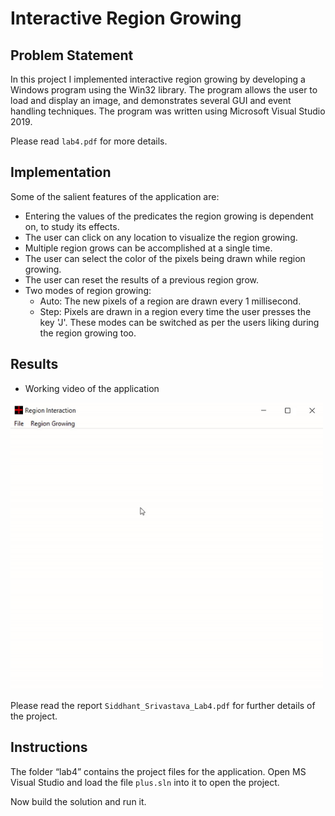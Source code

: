 # Interactive Region Growing

## Problem Statement
In this project I implemented interactive region growing by developing a Windows program using the Win32 library. The program allows the user to load and display an image, and demonstrates several GUI and event handling techniques. The program was written using Microsoft Visual Studio 2019.

Please read `lab4.pdf` for more details.

## Implementation
Some of the salient features of the application are:
- Entering the values of the predicates the region growing is dependent on, to study its effects.
- The user can click on any location to visualize the region growing.
- Multiple region grows can be accomplished at a single time.
- The user can select the color of the pixels being drawn while region growing.
- The user can reset the results of a previous region grow.
- Two modes of region growing:
    - Auto: The new pixels of a region are drawn every 1 millisecond.
    - Step: Pixels are drawn in a region every time the user presses the key 'J'. These modes can be switched as per the users liking during the region growing too.
    
## Results
- Working video of the application
<p float="left">
  <img src="https://github.com/srivas18/ECE6310-Introduction-to-Computer-Vision/blob/master/Lab4-Region%20Interaction/result.gif" width="500" />
</p>

Please read the report `Siddhant_Srivastava_Lab4.pdf` for further details of the project.

## Instructions
The folder “lab4” contains the project files for the application. Open MS Visual Studio and load the file `plus.sln` into it to open the project.

Now build the solution and run it.